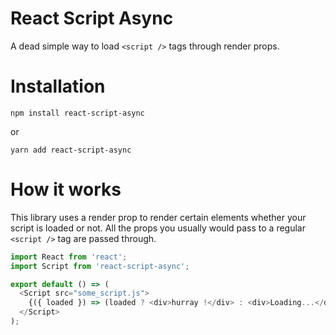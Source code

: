 # React Script Async

A dead simple way to load `<script />` tags through render props.

# Installation

```shell
npm install react-script-async
```

or

```shell
yarn add react-script-async
```

# How it works

This library uses a render prop to render certain elements whether your script is loaded or not. All the props you usually would pass to a regular `<script />` tag are passed through.

```javascript
import React from 'react';
import Script from 'react-script-async';

export default () => (
  <Script src="some_script.js">
    {({ loaded }) => (loaded ? <div>hurray !</div> : <div>Loading...</div>)}
  </Script>
);
```

